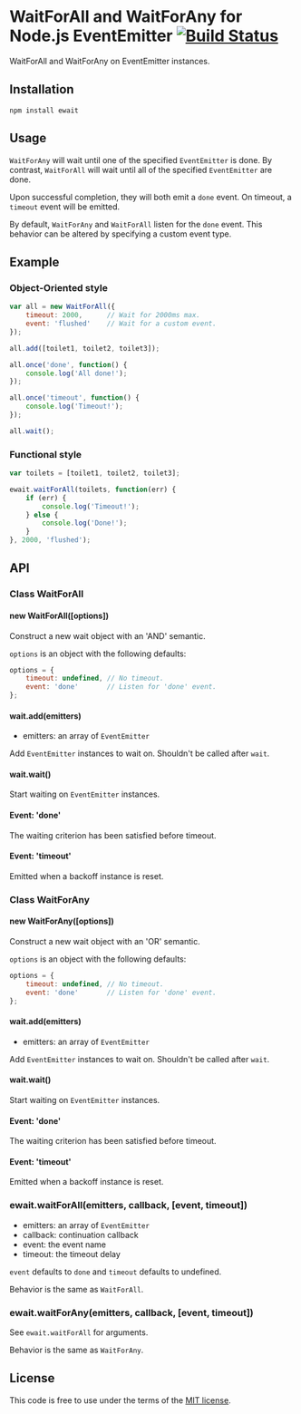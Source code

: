 # WaitForAll and WaitForAny for Node.js EventEmitter [![Build Status](https://secure.travis-ci.org/MathieuTurcotte/node-wait.png)](http://travis-ci.org/MathieuTurcotte/node-wait)

WaitForAll and WaitForAny on EventEmitter instances.

## Installation

```
npm install ewait
```
## Usage

`WaitForAny` will wait until one of the specified `EventEmitter` is done.
By contrast, `WaitForAll` will wait until all of the specified `EventEmitter`
are done.

Upon successful completion, they will both emit a `done` event. On timeout,
a `timeout` event will be emitted.

By default, `WaitForAny` and `WaitForAll` listen for the `done` event.
This behavior can be altered by specifying a custom event type.

## Example

### Object-Oriented style

``` js
var all = new WaitForAll({
    timeout: 2000,      // Wait for 2000ms max.
    event: 'flushed'    // Wait for a custom event.
});

all.add([toilet1, toilet2, toilet3]);

all.once('done', function() {
    console.log('All done!');
});

all.once('timeout', function() {
    console.log('Timeout!');
});

all.wait();
```

### Functional style

``` js
var toilets = [toilet1, toilet2, toilet3];

ewait.waitForAll(toilets, function(err) {
    if (err) {
        console.log('Timeout!');
    } else {
        console.log('Done!');
    }
}, 2000, 'flushed');
```

## API

### Class WaitForAll

#### new WaitForAll([options])

Construct a new wait object with an 'AND' semantic.

`options` is an object with the following defaults:

```js
options = {
    timeout: undefined, // No timeout.
    event: 'done'       // Listen for 'done' event.
};
```

#### wait.add(emitters)

- emitters: an array of `EventEmitter`

Add `EventEmitter` instances to wait on. Shouldn't be called after `wait`.

#### wait.wait()

Start waiting on `EventEmitter` instances.

#### Event: 'done'

The waiting criterion has been satisfied before timeout.

#### Event: 'timeout'

Emitted when a backoff instance is reset.

### Class WaitForAny

#### new WaitForAny([options])

Construct a new wait object with an 'OR' semantic.

`options` is an object with the following defaults:

```js
options = {
    timeout: undefined, // No timeout.
    event: 'done'       // Listen for 'done' event.
};
```

#### wait.add(emitters)

- emitters: an array of `EventEmitter`

Add `EventEmitter` instances to wait on. Shouldn't be called after `wait`.

#### wait.wait()

Start waiting on `EventEmitter` instances.

#### Event: 'done'

The waiting criterion has been satisfied before timeout.

#### Event: 'timeout'

Emitted when a backoff instance is reset.

### ewait.waitForAll(emitters, callback, [event, timeout])

- emitters: an array of `EventEmitter`
- callback: continuation callback
- event: the event name
- timeout: the timeout delay

`event` defaults to `done` and `timeout` defaults to undefined.

Behavior is the same as `WaitForAll`.

### ewait.waitForAny(emitters, callback, [event, timeout])

See `ewait.waitForAll` for arguments.

Behavior is the same as `WaitForAny`.

## License

This code is free to use under the terms of the [MIT license](http://mturcotte.mit-license.org/).
